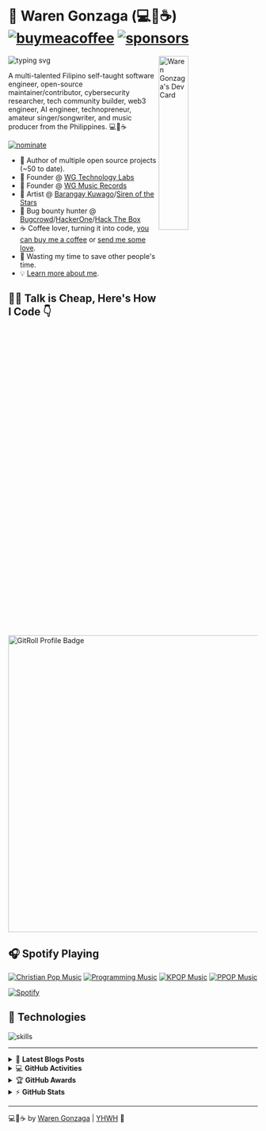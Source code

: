 # 👋 Waren Gonzaga (💻💖☕) [![buymeacoffee](https://img.shields.io/badge/Buy%20Me%20a%20Coffee-%E2%9D%A4-%237b3fe4.svg?&logo=buymeacoffee&logoColor=white&labelColor=181717&style=flat-square)](https://github.com/sponsors/warengonzaga) [![sponsors](https://img.shields.io/badge/Sponsor-%E2%9D%A4-%23db61a2.svg?&logo=github&logoColor=white&labelColor=181717&style=flat-square)](https://github.com/sponsors/warengonzaga)

<!-- markdownlint-disable MD033 -->
<a href="https://app.daily.dev/warengonzaga">
    <img src="https://api.daily.dev/devcards/v2/5dwfVl5B1.png?type=default&r=c16" style="min-width: 200px; max-width: 250px; width: 30%" alt="Waren Gonzaga's Dev Card" align="right"/>
</a>
<!-- markdownlint-enable MD033 -->

![typing svg](https://readme-typing-svg.demolab.com?font=Roboto&size=30&pause=1000&color=7B3FE4&width=435&lines=Self-taught+Software+Engineer;Open-Source+Maintainer;Open-Source+Contributor;Open-Source+Advocate;Cybersecurity+Researcher;Web3+Engineer;AI+Engineer;Technopreneur)

A multi-talented Filipino self-taught software engineer, open-source maintainer/contributor, cybersecurity researcher, tech community builder, web3 engineer, AI engineer, technopreneur, amateur singer/songwriter, and music producer from the Philippines. 💻💖☕

[![nominate](https://img.shields.io/badge/Star-Nominate%20@warengonzaga-ffdd00.svg?logo=github&labelColor=181717&longCache=true&style=for-the-badge)](https://stars.github.com/nominate)

- 💝 Author of multiple open source projects (~50 to date).
- 🌱 Founder @ [WG Technology Labs](https://wgtechlabs.com)
- 🌱 Founder @ [WG Music Records](https://wgmusicrecords.com)
- 🎵 Artist @ [Barangay Kuwago](https://brgykuwagomusic.com/)/[Siren of the Stars](https://sirenofthestarsmusic.com)
- 🔏 Bug bounty hunter @ [Bugcrowd](https://bugcrowd.com/warengonzaga)/[HackerOne](https://hackerone.com/warengonzaga)/[Hack The Box](https://app.hackthebox.com/profile/72159)
- ☕ Coffee lover, turning it into code, [you can buy me a coffee](https://buymeacoff.ee/warengonzaga) or [send me some love](https://github.com/sponsors/warengonzaga).
- 🎯 Wasting my time to save other people's time.
- 💡 [Learn more about me](https://bio.link/warengonzaga).

<!--
- 🤝 Co-Founder @ [OSS Philippines](https://ossph.org)
- 😎 Co-Founder @ [Web3 Philippines](https://web3philippines.org)
-->

## 🧑‍💻 Talk is Cheap, Here's How I Code 👇

<!-- markdownlint-disable MD033 -->
<a href="https://gitroll.io/profile/utE73x4NTn3S4a883PO02c93s5Db2" target="_blank">
    <img src="https://gitroll.io/api/badges/profiles/v1/utE73x4NTn3S4a883PO02c93s5Db2?theme=dark" 
             width="600px"
             alt="GitRoll Profile Badge"/>
</a>
<!-- markdownlint-enable MD033 -->

## 🎧 Spotify Playing

[![Christian Pop Music](https://img.shields.io/badge/Christian%20Pop%20Music-%231DB954.svg?&style=flat-square&logo=spotify&logoColor=white)](https://open.spotify.com/playlist/0eufhXK7WPSiiwPcaz3Jq7?si=839465c918394657) [![Programming Music](https://img.shields.io/badge/Programming%20Music-%231DB954.svg?&style=flat-square&logo=spotify&logoColor=white)](https://open.spotify.com/playlist/1FWq5Cu05LmtSHgFEXRnZO?si=FozGJF9nRXq2wTv_JpN2wQ) [![KPOP Music](https://img.shields.io/badge/KPOP%20Music-%231DB954.svg?&style=flat-square&logo=spotify&logoColor=white)](https://open.spotify.com/playlist/2DFExFNWYOwQMZy6wUeCxX?si=s1Ndgj8hTg-r8zLlvRgv1Q) [![PPOP Music](https://img.shields.io/badge/PPOP%20Music-%231DB954.svg?&style=flat-square&logo=spotify&logoColor=white)](https://open.spotify.com/playlist/58bZKfJFpUl2CwWET1QJ3X?si=259YV8_VRS-IKHsFZMmPTQ)

[![Spotify](https://readme-spotify.warengonzaga.com/api/spotify)](https://open.spotify.com/user/vmt7lpqdatuelp2chw7ur2p2l)

## 🔧 Technologies

![skills](https://skillicons.dev/icons?i=html,css,sass,js,ts,php,wordpress,nodejs,vue,react,mongodb,mysql,py,vim,docker,kubernetes,md,git,figma,bash,cloudflare,jquery,nginx,vscode&theme=light)

<!--
## 🌏 Co-Founded Tech Communities

Wanna have chat with me? Join my tech communities!

[![Community](https://discordapp.com/api/guilds/970915199617990707/widget.png?style=banner2)](https://web3philippines.org) [![Community](https://discordapp.com/api/guilds/905496362982981723/widget.png?style=banner2)](https://ossph.org)
-->
---

<!-- markdownlint-disable MD033 -->

<details>
    <summary>&#128240 <b>Latest Blogs Posts</b></summary><br/>

<!-- BLOG-POST-LIST:START -->
- [My Experience as Maintainer for Hacktoberfest 2021](https://dev.to/warengonzaga/my-experience-as-maintainer-for-hacktoberfest-2021-4opm)
- [7 Helpful GitHub Repositories for Developers](https://dev.to/warengonzaga/7-helpful-github-repositories-for-developers-2kkm)
- [GitHub Codespaces](https://dev.to/warengonzaga/github-codespaces-1i8k)
- [Animate.css v4 Update!](https://dev.to/warengonzaga/animate-css-v4-update-18m8)
- [An open-source curl-based command line tracker for coronavirus or covid-19 with historical chart.](https://dev.to/warengonzaga/an-open-source-curl-based-command-line-tracker-for-coronavirus-or-covid-19-with-historical-chart-3op9)
<!-- BLOG-POST-LIST:END -->

</details>

<details>
    <summary>&#128187 <b>GitHub Activities</b></summary><br/>

<!--START_SECTION:activity-->
1. 🗣 Commented on [#41](https://github.com/wgtechlabs/unthread-telegram-bot/issues/41#issuecomment-3060332650) in [wgtechlabs/unthread-telegram-bot](https://github.com/wgtechlabs/unthread-telegram-bot)
2. 🗣 Commented on [#38](https://github.com/wgtechlabs/unthread-discord-bot/issues/38#issuecomment-3060247762) in [wgtechlabs/unthread-discord-bot](https://github.com/wgtechlabs/unthread-discord-bot)
3. 🔒 Closed issue [#38](https://github.com/wgtechlabs/unthread-discord-bot/issues/38) in [wgtechlabs/unthread-discord-bot](https://github.com/wgtechlabs/unthread-discord-bot)
4. 🚀 Published release [v1.0.0-beta.5.2](https://github.com/wgtechlabs/unthread-webhook-server/releases/tag/v1.0.0-beta.5.2) in [wgtechlabs/unthread-webhook-server](https://github.com/wgtechlabs/unthread-webhook-server)
5. 🔒 Closed issue [#8](https://github.com/wgtechlabs/unthread-webhook-server/issues/8) in [wgtechlabs/unthread-webhook-server](https://github.com/wgtechlabs/unthread-webhook-server)
<!--END_SECTION:activity-->

</details>

<details>
    <summary>&#127942 <b>GitHub Awards</b></summary><br/>

![Github Trophy](https://github-profile-trophy.vercel.app/?username=warengonzaga)

</details>

<details>
    <summary>&#9889 <b>GitHub Stats</b></summary><br/>

[![Waren Gonzaga Github Stats](https://readme-stats.warengonzaga.com/api?username=warengonzaga&show_icons=true&count_private=true)](https://github.com/warengonzaga/github-readme-stats) [![Top Language](https://readme-stats.warengonzaga.com/api/top-langs?username=warengonzaga&layout=compact)](https://github.com/warengonzaga/github-readme-stats)

</details>

<!-- markdownlint-enable MD033 -->

---

💻💖☕ by [Waren Gonzaga](https://warengonzaga.com) | [YHWH](https://youtu.be/HHrxS4diLew?t=44) 🙏

<!-- 
[personal website]: https://warengonzaga.com
[business website]: https://wgtechlabs.com
[biolink]: https://bio.link/warengonzaga
[facebook]: https://facebook.com/warengonzagaofficial
[instagram]: https://instagram.com/warengonzagaofficial
[twitter]: https://twitter.com/warengonzaga
[youtube]: https://youtube.com/warengonzaga
[github]: https://github.com/warengonzaga
-->
